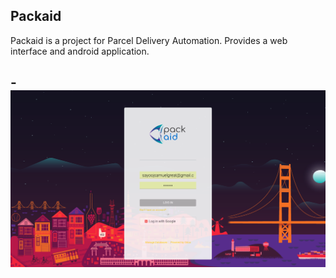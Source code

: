 
Packaid
----

Packaid is a project for Parcel Delivery Automation. 
Provides a web interface and android application.

-![](./login.png)
-
 
